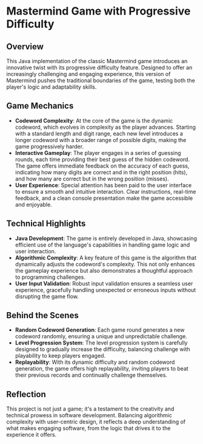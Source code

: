 # Mastermind Game with Progressive Difficulty

## Overview

This Java implementation of the classic Mastermind game introduces an innovative twist with its progressive difficulty feature. Designed to offer an increasingly challenging and engaging experience, this version of Mastermind pushes the traditional boundaries of the game, testing both the player's logic and adaptability skills.

## Game Mechanics

-   **Codeword Complexity**: At the core of the game is the dynamic codeword, which evolves in complexity as the player advances. Starting with a standard length and digit range, each new level introduces a longer codeword with a broader range of possible digits, making the game progressively harder.
-   **Interactive Gameplay**: The player engages in a series of guessing rounds, each time providing their best guess of the hidden codeword. The game offers immediate feedback on the accuracy of each guess, indicating how many digits are correct and in the right position (hits), and how many are correct but in the wrong position (misses).
-   **User Experience**: Special attention has been paid to the user interface to ensure a smooth and intuitive interaction. Clear instructions, real-time feedback, and a clean console presentation make the game accessible and enjoyable.

## Technical Highlights

-   **Java Development**: The game is entirely developed in Java, showcasing efficient use of the language's capabilities in handling game logic and user interaction.
-   **Algorithmic Complexity**: A key feature of this game is the algorithm that dynamically adjusts the codeword's complexity. This not only enhances the gameplay experience but also demonstrates a thoughtful approach to programming challenges.
-   **User Input Validation**: Robust input validation ensures a seamless user experience, gracefully handling unexpected or erroneous inputs without disrupting the game flow.

## Behind the Scenes

-   **Random Codeword Generation**: Each game round generates a new codeword randomly, ensuring a unique and unpredictable challenge.
-   **Level Progression System**: The level progression system is carefully designed to gradually increase the difficulty, balancing challenge with playability to keep players engaged.
-   **Replayability**: With its dynamic difficulty and random codeword generation, the game offers high replayability, inviting players to beat their previous records and continually challenge themselves.

## Reflection

This project is not just a game; it's a testament to the creativity and technical prowess in software development. Balancing algorithmic complexity with user-centric design, it reflects a deep understanding of what makes engaging software, from the logic that drives it to the experience it offers.
